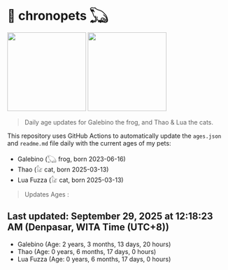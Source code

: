 # 🐾 chronopets 𓆏
<img src="https://github.com/user-attachments/assets/802b3632-7c4b-4232-a3a0-8b1d8fa6f04d" widht=180 height=180 >
<img src="https://github.com/user-attachments/assets/16687005-7ebb-4607-be57-0c8e528fed06" widht=180 height=180 >

> Daily age updates for Galebino the frog, and Thao & Lua the cats.

This repository uses GitHub Actions to automatically update the `ages.json` and `readme.md` file daily with the current ages of my pets: <br>
- Galebino (𓆏 frog, born 2023-06-16)
- Thao (𓃠 cat, born 2025-03-13)
- Lua Fuzza (𓃠 cat, born 2025-03-13)

> Updates Ages :

## Last updated: September 29, 2025 at 12:18:23 AM (Denpasar, WITA Time (UTC+8))

- Galebino (Age: 2 years, 3 months, 13 days, 20 hours)
- Thao (Age: 0 years, 6 months, 17 days, 0 hours)
- Lua Fuzza (Age: 0 years, 6 months, 17 days, 0 hours)

